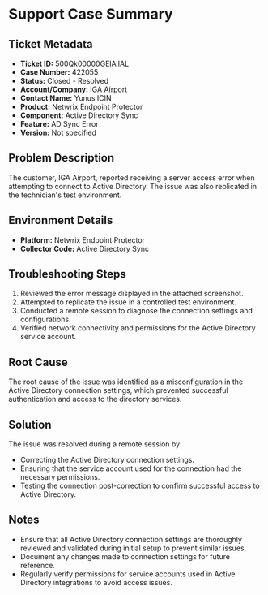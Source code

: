 # Support Case Summary

## Ticket Metadata
- **Ticket ID:** 500Qk00000GElAlIAL
- **Case Number:** 422055
- **Status:** Closed - Resolved
- **Account/Company:** IGA Airport
- **Contact Name:** Yunus ICIN
- **Product:** Netwrix Endpoint Protector
- **Component:** Active Directory Sync
- **Feature:** AD Sync Error
- **Version:** Not specified

## Problem Description
The customer, IGA Airport, reported receiving a server access error when attempting to connect to Active Directory. The issue was also replicated in the technician's test environment.

## Environment Details
- **Platform:** Netwrix Endpoint Protector
- **Collector Code:** Active Directory Sync

## Troubleshooting Steps
1. Reviewed the error message displayed in the attached screenshot.
2. Attempted to replicate the issue in a controlled test environment.
3. Conducted a remote session to diagnose the connection settings and configurations.
4. Verified network connectivity and permissions for the Active Directory service account.

## Root Cause
The root cause of the issue was identified as a misconfiguration in the Active Directory connection settings, which prevented successful authentication and access to the directory services.

## Solution
The issue was resolved during a remote session by:
- Correcting the Active Directory connection settings.
- Ensuring that the service account used for the connection had the necessary permissions.
- Testing the connection post-correction to confirm successful access to Active Directory.

## Notes
- Ensure that all Active Directory connection settings are thoroughly reviewed and validated during initial setup to prevent similar issues.
- Document any changes made to connection settings for future reference.
- Regularly verify permissions for service accounts used in Active Directory integrations to avoid access issues.